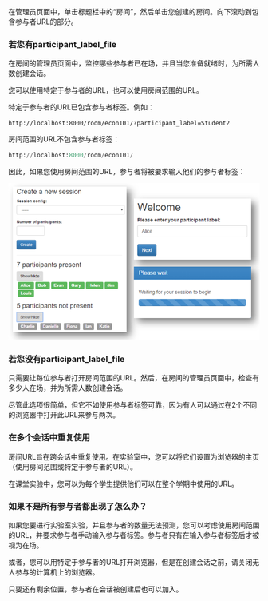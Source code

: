 在管理员页面中，单击标题栏中的“房间”，然后单击您创建的房间。向下滚动到包含参与者URL的部分。

### 若您有participant_label_file

在房间的管理员页面中，监控哪些参与者已在场，并且当您准备就绪时，为所需人数创建会话。

您可以使用特定于参与者的URL，也可以使用房间范围的URL。

特定于参与者的URL已包含参与者标签。例如：

```text
http://localhost:8000/room/econ101/?participant_label=Student2
```

房间范围的URL不包含参与者标签：

```python
http://localhost:8000/room/econ101/
```

因此，如果您使用房间范围的URL，参与者将被要求输入他们的参与者标签：

![](https://github.com/anlint/otree-docs-CN/blob/master/assets/room-URL.png)

### 若您没有participant_label_file

只需要让每位参与者打开房间范围的URL。然后，在房间的管理员页面中，检查有多少人在场，并为所需人数创建会话。

尽管此选项很简单，但它不如使用参与者标签可靠，因为有人可以通过在2个不同的浏览器中打开此URL来参与两次。

### 在多个会话中重复使用

房间URL旨在跨会话中重复使用。在实验室中，您可以将它们设置为浏览器的主页（使用房间范围或特定于参与者的URL）。

在课堂实验中，您可以为每个学生提供他们可以在整个学期中使用的URL。

### 如果不是所有参与者都出现了怎么办？

如果您要进行实验室实验，并且参与者的数量无法预测，您可以考虑使用房间范围的URL，并要求参与者手动输入参与者标签。参与者只有在输入参与者标签后才被视为在场。

或者，您可以用特定于参与者的URL打开浏览器，但是在创建会话之前，请关闭无人参与的计算机上的浏览器。

只要还有剩余位置，参与者在会话被创建后也可以加入。